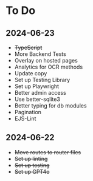 # To Do

## 2024-06-23

- ~~TypeScript~~
- More Backend Tests
- Overlay on hosted pages
- Analytics for OCR methods
- Update copy
- Set up Testing Library
- Set up Playwright
- Better admin access
- Use better-sqlite3
- Better typing for db modules
- Pagination
- EJS-Lint

## 2024-06-22

- ~~Move routes to router files~~
- ~~Set up linting~~
- ~~Set up testing~~
- ~~Set up GPT4o~~
